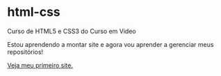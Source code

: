 # html-css
 Curso de HTML5 e CSS3 do Curso em Video

Estou aprendendo a montar site e agora vou aprender a gerenciar meus repositórios!

<a href="https://cleitoonjunioor.github.io/html-css/desafios/des010/android.html"> Veja meu primeiro site.
